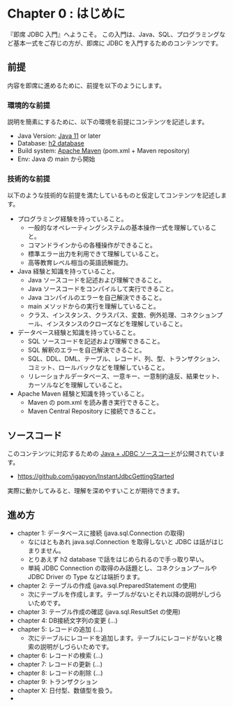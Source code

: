 # Chapter 0 : はじめに

『即席 JDBC 入門』へようこそ。
この入門は、Java、SQL、プログラミングなど基本一式をご存じの方が、即席に JDBC を入門するためのコンテンツです。

## 前提

内容を即席に進めるために、前提を以下のようにします。

### 環境的な前提

説明を簡素にするために、以下の環境を前提にコンテンツを記述します。

- Java Version: [Java 11](https://docs.oracle.com/en/java/javase/11/docs/api/index.html) or later
- Database: [h2 database](https://www.h2database.com/)
- Build system: [Apache Maven](https://maven.apache.org/) (pom.xml + Maven repository)
- Env: Java の main から開始

### 技術的な前提

以下のような技術的な前提を満たしているものと仮定してコンテンツを記述します。

- プログラミング経験を持っていること。
    - 一般的なオペレーティングシステムの基本操作一式を理解していること。
    - コマンドラインからの各種操作ができること。
    - 標準エラー出力を利用できて理解していること。
    - 高等教育レベル相当の英語読解能力。
- Java 経験と知識を持っていること。
    - Java ソースコードを記述および理解できること。
    - Java ソースコードをコンパイルして実行できること。
    - Java コンパイルのエラーを自己解決できること。
    - main メソッドからの実行を理解していること。
    - クラス、インスタンス、クラスパス、変数、例外処理、コネクションプール、インスタンスのクローズなどを理解していること。
- データベース経験と知識を持っていること。
    - SQL ソースコードを記述および理解できること。
    - SQL 解釈のエラーを自己解決できること。
    - SQL、DDL、DML、テーブル、レコード、列、型、トランザクション、コミット、ロールバックなどを理解していること。
    - リレーショナルデータベース、一意キー、一意制約違反、結果セット、カーソルなどを理解していること。
- Apache Maven 経験と知識を持っていること。
    - Maven の pom.xml を読み書き実行できること。
    - Maven Central Repository に接続できること。

## ソースコード

このコンテンツに対応するための [Java + JDBC ソースコード](https://github.com/igapyon/InstantJdbcGettingStarted)が公開されています。

- https://github.com/igapyon/InstantJdbcGettingStarted

実際に動かしてみると、理解を深めやすいことが期待できます。

## 進め方

- chapter 1: データベースに接続 (java.sql.Connection の取得)
    - なにはともあれ java.sql.Connection を取得しないと JDBC は話がはじまりません。
    - とりあえず h2 database で話をはじめられるので手っ取り早い。
    - 単純 JDBC Connection の取得のみ話題とし、コネクションプールや JDBC Driver の Type などは端折ります。
- chapter 2: テーブルの作成 (java.sql.PreparedStatement の使用)
    - 次にテーブルを作成します。テーブルがないとそれ以降の説明がしづらいためです。
- chapter 3: テーブル作成の確認 (java.sql.ResultSet の使用)
- chapter 4: DB接続文字列の変更 (...)
- chapter 5: レコードの追加 (...)
    - 次にテーブルにレコードを追加します。テーブルにレコードがないと検索の説明がしづらいためです。
- chapter 6: レコードの検索 (...)
- chapter 7: レコードの更新 (...)
- chapter 8: レコードの削除 (...)
- chapter 9: トランザクション
- chapter X: 日付型、数値型を扱う。
- 